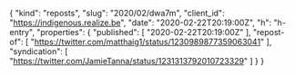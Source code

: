 {
  "kind": "reposts",
  "slug": "2020/02/dwa7m",
  "client_id": "https://indigenous.realize.be",
  "date": "2020-02-22T20:19:00Z",
  "h": "h-entry",
  "properties": {
    "published": [
      "2020-02-22T20:19:00Z"
    ],
    "repost-of": [
      "https://twitter.com/matthaig1/status/1230989877359063041"
    ],
    "syndication": [
      "https://twitter.com/JamieTanna/status/1231313792010723329"
    ]
  }
}
